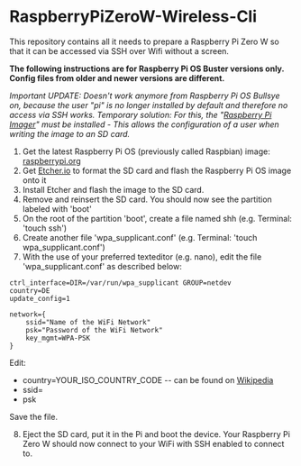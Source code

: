# RaspberryPiZeroW-Wireless-Cli
This repository contains all it needs to prepare a Raspberry Pi Zero W so that it can be accessed via SSH over Wifi without a screen.

**The following instructions are for Raspberry Pi OS Buster versions only. 
Config files from older and newer versions are different.**

*Important UPDATE: Doesn't work anymore from Raspberry Pi OS Bullsye on, because the user "pi" is no longer installed by default and therefore no access via SSH works. Temporary solution: For this, the "[Raspberry Pi Imager](https://www.raspberrypi.com/software/)" must be installed - This allows the configuration of a user when writing the image to an SD card.*

1. Get the latest Raspberry Pi OS (previously called Raspbian) image: [raspberrypi.org](https://www.raspberrypi.org/downloads/raspberry-pi-os/) 
2. Get [Etcher.io](https://etcher.io) to format the SD card and flash the Raspberry Pi OS image onto it
3. Install Etcher and flash the image to the SD card.
4. Remove and reinsert the SD card. You should now see the partition labeled with 'boot'
5. On the root of the partition 'boot', create a file named shh (e.g. Terminal: 'touch ssh')
6. Create another file 'wpa_supplicant.conf' (e.g. Terminal: 'touch wpa_supplicant.conf')
7. With the use of your preferred texteditor (e.g. nano), edit the file 'wpa_supplicant.conf' as described below:

```
ctrl_interface=DIR=/var/run/wpa_supplicant GROUP=netdev
country=DE
update_config=1

network={
    ssid="Name of the WiFi Network"
    psk="Password of the WiFi Network"
    key_mgmt=WPA-PSK
}
```

Edit: 
- country=YOUR_ISO_COUNTRY_CODE -- can be found on [Wikipedia](https://en.wikipedia.org/wiki/ISO_3166-1)
- ssid=
- psk

Save the file.

8. Eject the SD card, put it in the Pi and boot the device. Your Raspberry Pi Zero W should now connect to your WiFi with SSH enabled to connect to.
